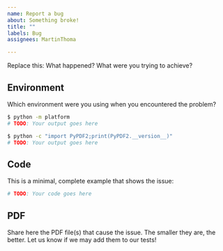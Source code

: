 ```yaml
---
name: Report a bug
about: Something broke!
title: ""
labels: Bug
assignees: MartinThoma

---
```


Replace this: What happened? What were you trying to achieve?

## Environment

Which environment were you using when you encountered the problem?

```bash
$ python -m platform
# TODO: Your output goes here

$ python -c "import PyPDF2;print(PyPDF2.__version__)"
# TODO: Your output goes here
```

## Code

This is a minimal, complete example that shows the issue:

```python
# TODO: Your code goes here
```

## PDF

Share here the PDF file(s) that cause the issue. The smaller they are, the
better. Let us know if we may add them to our tests!
